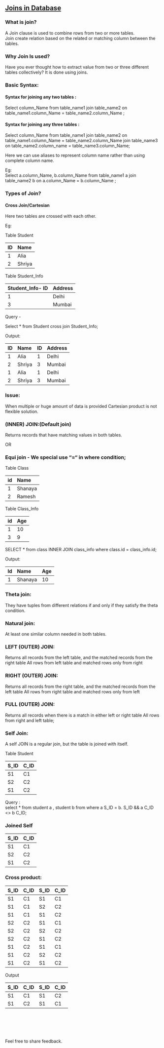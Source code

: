 ## [Joins in Database](https://prayuja-teli.github.io/Blog/Joins)<br/>    

### What is join?<br/>

A Join clause is used to combine rows from two or more tables.<br/>
Join create relation based on the related or matching column between the tables.<br/>

### Why Join Is used?<br/>

Have you ever thought how to extract value from two or three different tables collectively? 
It is done using joins.<br/>

### Basic Syntax:<br/>

#### Syntax for joining any two tables :<br/>

Select column_Name from table_name1 join table_name2 on table_name1.column_Name = table_name2.column_Name ;<br/>

#### Syntax for joining any three tables :<br/>

Select column_Name from table_name1 join table_name2 on table_name1.column_Name = table_name2.column_Name  join table_name3 on table_name2.column_name = table_name3.column_Name;<br/>

Here we can use aliases to represent column name rather than using complete column name.<br/>

Eg: <br/>
Select a.column_Name, b.column_Name from table_name1 a join table_name2 b on a.column_Name = b.column_Name ;<br/>

### Types of Join?<br/>

#### Cross Join/Cartesian

Here two tables are crossed with each other.<br/>

Eg:<br/>

Table Student<br/>

| ID | Name |
| :------------- | :------------- | 
| 1 | Alia |
| 2 | Shriya |


 Table Student_Info<br/>
   
| Student_Info- ID | Address |
| :------------- | :------------- |
|1 | Delhi  |
|3 | Mumbai  |


Query - <br/>

Select * from Student cross join Student_Info;<br/>

Output:<br/>

|ID  | Name  |  ID    | Address  |
| :------------- | :------------- | :------------- | :------------- |
| 1  | Alia     |    1   | Delhi |   
| 2  | Shriya   |   3   | Mumbai |
| 1  |  Alia    |      1   | Delhi |
| 2  | Shriya   |  3  | Mumbai |

###  Issue:

When multiple or huge amount of data is provided Cartesian product is not flexible solution.<br/>

### (INNER) JOIN:(Default join)<br/>
Returns records that have matching values in both tables. <br/>

OR <br/>

### Equi join - We special use “=“ in where condition;<br/>

Table Class 

|id | Name |
| :------------- | :------------- | 
| 1 |  Shanaya | 
| 2 |  Ramesh | 

Table Class_Info

| id | Age |
| :------------- | :------------- | 
| 1 | 10 |
| 3 | 9 |

SELECT * from class INNER JOIN class_info where class.id = class_info.id;<br/>

Output:<br/>

| Id | Name |  Age |
| :------------- | :------------- | :------------- | 
| 1 | Shanaya | 10 |

### Theta join:<br/>

They have tuples from different relations if and only if they satisfy the theta condition.<br/>

### Natural join:<br/>

At least one similar column needed in both tables.

### LEFT (OUTER) JOIN:<br/>

Returns all records from the left table, and the matched records from the right table
All rows from left table and matched rows only from right <br/>


### RIGHT (OUTER) JOIN:<br/>

Returns all records from the right table, and the matched records from the left table
All rows from right table and matched rows only from left <br/>

### FULL (OUTER) JOIN:<br/>

Returns all records when there is a match in either left or right table
All rows from right and left table;<br/>


### Self Join:<br/>

A self JOIN is a regular join, but the table is joined with itself.<br/>

Table Student<br/>

| S_ID | C_ID |   
| :------------- | :------------- |
| S1   |   C1  |
| S2   |   C2  |  
| S1   |   C2  |

Query :<br/>
select  * from student a , student b  from where  a S_ID = b. S_ID && a C_ID <> b C_ID;<br/>

### Joined Self<br/>

| S_ID | C_ID |   
| :------------- | :------------- |
| S1   |   C1  |
| S2   |   C2  |  
| S1   |   C2  |

### Cross product:<br/>

| S_ID | C_ID | S_ID | C_ID |
| :------------- | :------------- | :------------- | :------------- |
|S1       | C1        |   	S1       | C1     |       
|S1       | C1        |       S2    |    C2  |
|S1       | C1        |     S1      |  C2    |
|S2       | C2 		     |       S1    |    C1  |
|S2       | C2 			    |      S2     |   C2   |
|S2       |  C2 		    |      S1     |   C2   |
|S1       |  C2 			   |      S1     |   C1   |
|S1       |    C2 		  |    S2       | C2     |
|S1       |    C2			  |      S1     |   C2   |

Output<br/>

| S_ID | C_ID | S_ID | C_ID |
| :------------- | :------------- | :------------- | :------------- |
|S1    |   C1    |     S1     |  C2  |
|S1    |    C2 		|	     S1    |  C1  |

 
 <br/><br/><br/><br/>
 
 Feel free to share feedback.
